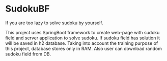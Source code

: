 # SudokuBF
If you are too lazy to solve sudoku by yourself.

This project uses SpringBoot framework to create web-page
with sudoku field and server application to solve sudoku.
If sudoku field has solution it will be saved in h2 database.
Taking into account the training purpose of this project,
database stores only in RAM. Also user can download random
sudoku field from DB.
